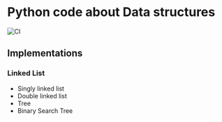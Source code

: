 # Python code about Data structures

![CI](https://github.com/xico-labs/data_structures_and_algorithms/workflows/CI/badge.svg?branch=master)




## Implementations

### Linked List

* Singly linked list
* Double linked list
* Tree
* Binary Search Tree

